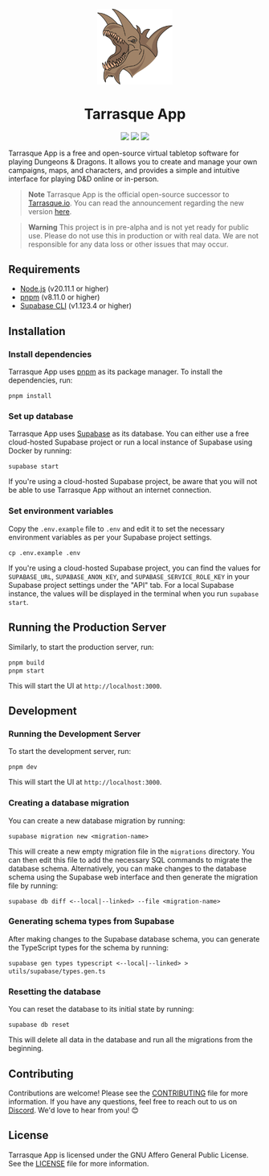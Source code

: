 <p align="center">
  <a href="https://tarrasque.app">
    <img src="public/images/logo.svg" width="150" />
  </a>

  <h1 align="center">Tarrasque App</h1>
</p>

<p align="center">
  <img src="https://img.shields.io/github/package-json/version/tarrasqueapp/tarrasqueapp" />
  <img src="https://img.shields.io/github/actions/workflow/status/tarrasqueapp/tarrasqueapp/deploy-sandbox.yaml" />
  <img src="https://img.shields.io/github/license/tarrasqueapp/tarrasqueapp" />
</p>

Tarrasque App is a free and open-source virtual tabletop software for playing Dungeons & Dragons. It allows you to create and manage your own campaigns, maps, and characters, and provides a simple and intuitive interface for playing D&D online or in-person.

> **Note**
> Tarrasque App is the official open-source successor to [Tarrasque.io](https://tarrasque.io). You can read the announcement regarding the new version [here](https://announcekit.app/tarrasque.io/changelog/tarrasque.io-is-going-open-source-3IZhu).

> **Warning**
> This project is in pre-alpha and is not yet ready for public use. Please do not use this in production or with real data. We are not responsible for any data loss or other issues that may occur.

## Requirements

- [Node.js](https://nodejs.org/en/) (v20.11.1 or higher)
- [pnpm](https://pnpm.io/) (v8.11.0 or higher)
- [Supabase CLI](https://supabase.com/docs/guides/cli/getting-started?platform=macos) (v1.123.4 or higher)

## Installation

### Install dependencies

Tarrasque App uses [pnpm](https://pnpm.io/) as its package manager. To install the dependencies, run:

    pnpm install

### Set up database

Tarrasque App uses [Supabase](https://supabase.com/) as its database. You can either use a free cloud-hosted Supabase project or run a local instance of Supabase using Docker by running:

    supabase start

If you're using a cloud-hosted Supabase project, be aware that you will not be able to use Tarrasque App without an internet connection.

### Set environment variables

Copy the `.env.example` file to `.env` and edit it to set the necessary environment variables as per your Supabase project settings.

    cp .env.example .env

If you're using a cloud-hosted Supabase project, you can find the values for `SUPABASE_URL`, `SUPABASE_ANON_KEY`, and `SUPABASE_SERVICE_ROLE_KEY` in your Supabase project settings under the "API" tab. For a local Supabase instance, the values will be displayed in the terminal when you run `supabase start`.

## Running the Production Server

Similarly, to start the production server, run:

    pnpm build
    pnpm start

This will start the UI at `http://localhost:3000`.

## Development

### Running the Development Server

To start the development server, run:

    pnpm dev

This will start the UI at `http://localhost:3000`.

### Creating a database migration

You can create a new database migration by running:

    supabase migration new <migration-name>

This will create a new empty migration file in the `migrations` directory. You can then edit this file to add the necessary SQL commands to migrate the database schema. Alternatively, you can make changes to the database schema using the Supabase web interface and then generate the migration file by running:

    supabase db diff <--local|--linked> --file <migration-name>

### Generating schema types from Supabase

After making changes to the Supabase database schema, you can generate the TypeScript types for the schema by running:

    supabase gen types typescript <--local|--linked> > utils/supabase/types.gen.ts

### Resetting the database

You can reset the database to its initial state by running:

    supabase db reset

This will delete all data in the database and run all the migrations from the beginning.

## Contributing

Contributions are welcome! Please see the [CONTRIBUTING](CONTRIBUTING.md) file for more information. If you have any questions, feel free to reach out to us on [Discord](https://tarrasque.app/discord). We'd love to hear from you! 😊

## License

Tarrasque App is licensed under the GNU Affero General Public License. See the [LICENSE](LICENSE) file for more information.
